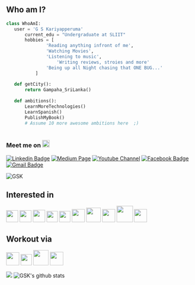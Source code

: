 <!-- Name: G S Kariyapperuma
<br/>SLIIT ID: IT20209902<br/> -->

<!-- ## Hello World! <img src="https://media.giphy.com/media/hvRJCLFzcasrR4ia7z/giphy.gif" width="25px"> -->

<!-- profile -->
  ## Who am I?
  <!--<img src="https://pic.funnygifsbox.com/uploads/2017/09/funnygifsbox.com-2017-09-12_05-23-20_488738.gif" width="347" alt="Hello" align="left" loop="infinite"/>-->
  
 ```python
 class WhoAmI:
 	user = 'G S Kariyapperuma'
		current_edu = "Undergraduate at SLIIT"
		hobbies = [
			    'Reading anything infront of me',
			    'Watching Movies',
			    'Listening to music',
		            'Writing reviews, stroies and more'
			    'Being up all Night chasing that ONE BUG...'
			]
	
	def getCity():
		return Gampaha_SriLanka()
	
	def ambitions():
		LearnMoreTechnologies()
		LearnSpanish()
		PublishMyBook()
		# Assume 10 more awesome ambitions here  ;)
   
  ```
 
<!-- contacts -->
### Meet me on <img src="https://staceypeasley.com/news/arrow-down-animated.gif" width="20px">


[![Linkedin Badge](https://img.shields.io/badge/-LinkedIn-0077B5?style=for-the-badge&logo=linkedin&logoColor=white&link=https://www.linkedin.com/in/gayathmi-sanudini-kariyapperuma)](https://www.linkedin.com/in/gayathmi-sanudini-kariyapperuma) [![Medium Page](https://img.shields.io/badge/-Medium-12100E?style=for-the-badge&logo=medium&logoColor=white&link=https://www.medium.com/@gskariyapperuma)](https://www.medium.com/@gskariyapperuma) [![Youtube Channel](https://img.shields.io/badge/-YouTube-FF0000?style=for-the-badge&logo=youtube&logoColor=white&link=https://www.youtube.com/channel/UCmh6HnJgdCuYkMENGT0Tt_g)](https://www.youtube.com/channel/UCmh6HnJgdCuYkMENGT0Tt_g) [![Facebook Badge](https://img.shields.io/badge/-Facebook-1877F2?style=for-the-badge&logo=facebook&logoColor=white&link=https://www.facebook.com/gayathmisanudini.kariyapperuma.5/)](https://www.facebook.com/gayathmisanudini.kariyapperuma.5/) [![Gmail Badge](https://img.shields.io/badge/Gmail-D14836?style=for-the-badge&logo=gmail&logoColor=white&link=mailto:gayathmikariyapperuma@gmail.com)](mailto:gayathmikariyapperuma@gmail.com)

<!-- Profile visits -->
  <p align="left"> <img src="https://komarev.com/ghpvc/?username=GayathmiKariyapperuma" alt="GSK" /> </p> 
  
  <!--<img src = 'https://github.com/MarikIshtar007/MarikIshtar007/blob/master/images/matrix.gif' alt = 'Awesome Matrix Code' align='right'/>-->
  

<!-- quote 
  ```diff
  + WAKE UP,   NEO...
  + THE MATRIX HAS YOU...
  + FOLLOW THE WHITE RABBIT.
  
  + KNOCK,   KNOCK,   NEO.
 ``` -->

<!-- programming languages with icons -->
## Interested in


<img src = 'https://cdn.svgporn.com/logos/c.svg' width='32'/> <img src = 'https://cdn.svgporn.com/logos/c-plusplus.svg' width='32'/> <img src = 'https://cdn.svgporn.com/logos/python.svg' height='33'/>  <img src = 'https://cdn.svgporn.com/logos/html-5.svg' width='30'/> <img src = 'https://cdn.svgporn.com/logos/css-3.svg' width='30'/> <img src = 'https://cdn.svgporn.com/logos/javascript.svg' width='35'/> <img src = 'https://cdn.svgporn.com/logos/java.svg' width='39'/> <img src = 'https://cdn.svgporn.com/logos/kotlin.svg' width='35'/> <img src = 'https://github.com/MarikIshtar007/MarikIshtar007/blob/master/images/php.svg' width='44'/>
 <img src = 'https://cdn.svgporn.com/logos/mysql.svg' width='35'/> 

<!-- coding environments with icons -->
## Workout via 
  <img src = 'https://services.google.com/fh/files/emails/android_studio_image.png' height='35'/> <img src = 'https://upload.wikimedia.org/wikipedia/commons/thumb/9/9a/Visual_Studio_Code_1.35_icon.svg/1024px-Visual_Studio_Code_1.35_icon.svg.png' height='30'/> <img src = 'https://image4.owler.com/logo/codesandbox_owler_20190520_073046_original.png' height='41'/> <img src = "https://cdn.svgporn.com/logos/github-octocat.svg" height="36"/> 
  
  <!-- Most used languages & My Stats-->
  <img src = "https://github-readme-stats.vercel.app/api/top-langs/?username=GayathmiKariyapperuma&layout=compact&theme=dracula"> ![GSK's github stats](https://github-readme-stats.vercel.app/api?username=GayathmiKariyapperuma&show_icons=true&hide=[%22issues%22]&theme=dracula&custom_title=GSK's_GitHub_Stats) 
  
  

<!-- ## Other Stuff
  - :octocat: [My Resume](https://drive.google.com/file/d/1r12H21TzxERUdxrNbbqBRdv1hQOcU2ko/view?usp=sharing) -->

